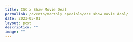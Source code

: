 ```yaml
---
title: CSC x Shaw Movie Deal
permalink: /events/monthly-specials/csc-shaw-movie-deal/
date: 2023-05-01
layout: post
description: ""
image: ""
---
```

